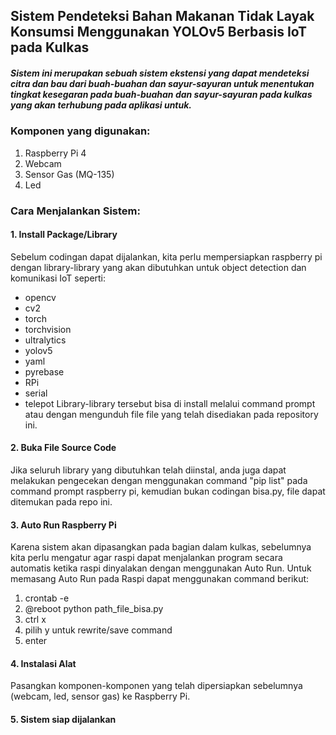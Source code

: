 ## Sistem Pendeteksi Bahan Makanan Tidak Layak Konsumsi Menggunakan YOLOv5 Berbasis IoT pada Kulkas
##### Sistem ini merupakan sebuah sistem ekstensi yang dapat mendeteksi citra dan bau dari buah-buahan dan sayur-sayuran untuk menentukan tingkat kesegaran pada buah-buahan dan sayur-sayuran pada kulkas yang akan terhubung pada aplikasi untuk.
### Komponen yang digunakan:
1. Raspberry Pi 4
2. Webcam
3. Sensor Gas (MQ-135)
4. Led
### Cara Menjalankan Sistem:
#### 1. Install Package/Library
Sebelum codingan dapat dijalankan, kita perlu mempersiapkan raspberry pi dengan library-library yang akan dibutuhkan untuk object detection dan komunikasi IoT seperti:
- opencv
- cv2
- torch
- torchvision
- ultralytics
- yolov5
- yaml
- pyrebase
- RPi
- serial
- telepot
Library-library tersebut bisa di install melalui command prompt atau dengan mengunduh file file yang telah disediakan pada repository ini.
#### 2. Buka File Source Code
Jika seluruh library yang dibutuhkan telah diinstal, anda juga dapat melakukan pengecekan dengan menggunakan command "pip list" pada command prompt raspberry pi, kemudian bukan codingan bisa.py, file dapat ditemukan pada repo ini.
#### 3. Auto Run Raspberry Pi
Karena sistem akan dipasangkan pada bagian dalam kulkas, sebelumnya kita perlu mengatur agar raspi dapat menjalankan program secara automatis ketika raspi dinyalakan dengan menggunakan Auto Run.
Untuk memasang Auto Run pada Raspi dapat menggunakan command berikut:
1. crontab -e
2. @reboot python path_file_bisa.py
3. ctrl x
4. pilih y untuk rewrite/save command
5. enter
#### 4. Instalasi Alat
Pasangkan komponen-komponen yang telah dipersiapkan sebelumnya (webcam, led, sensor gas) ke Raspberry Pi.
#### 5. Sistem siap dijalankan 
